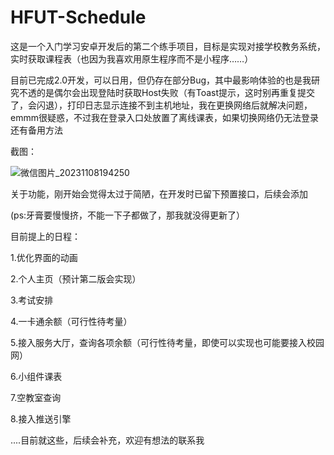# HFUT-Schedule
这是一个入门学习安卓开发后的第二个练手项目，目标是实现对接学校教务系统，实时获取课程表（也因为我喜欢用原生程序而不是小程序……）

目前已完成2.0开发，可以日用，但仍存在部分Bug，其中最影响体验的也是我研究不透的是偶尔会出现登陆时获取Host失败（有Toast提示，这时别再重复提交了，会闪退），打印日志显示连接不到主机地址，我在更换网络后就解决问题，emmm很疑惑，不过我在登录入口处放置了离线课表，如果切换网络仍无法登录还有备用方法

截图：

![微信图片_20231108194250](https://github.com/Chiu-xaH/HFUT-Schedule/assets/116127902/f3c02842-4ede-4bfb-a707-e27440effa21)

关于功能，刚开始会觉得太过于简陋，在开发时已留下预置接口，后续会添加

(ps:牙膏要慢慢挤，不能一下子都做了，那我就没得更新了）

目前提上的日程：

1.优化界面的动画

2.个人主页（预计第二版会实现）

3.考试安排

4.一卡通余额（可行性待考量）

5.接入服务大厅，查询各项余额（可行性待考量，即使可以实现也可能要接入校园网）

6.小组件课表

7.空教室查询

8.接入推送引擎


....目前就这些，后续会补充，欢迎有想法的联系我


